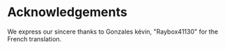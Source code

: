 # Acknowledgements

We express our sincere thanks to Gonzales kévin, "Raybox41130" for the French translation.